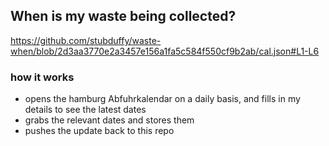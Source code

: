 ## When is my waste being collected?
  https://github.com/stubduffy/waste-when/blob/2d3aa3770e2a3457e156a1fa5c584f550cf9b2ab/cal.json#L1-L6
  
  ### how it works
  - opens the hamburg Abfuhrkalendar on a daily basis, and fills in my details to see the latest dates
  - grabs the relevant dates and stores them
  - pushes the update back to this repo
  
